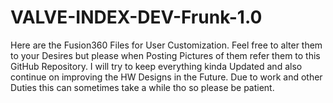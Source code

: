 # VALVE-INDEX-DEV-Frunk-1.0

Here are the Fusion360 Files for User Customization. Feel free to alter them to your Desires but please when Posting Pictures of them refer them to this GitHub Repository.
I will try to keep everything kinda Updated and also continue on improving the HW Designs in the Future. Due to work and other Duties this can sometimes take a while tho so please be patient.
